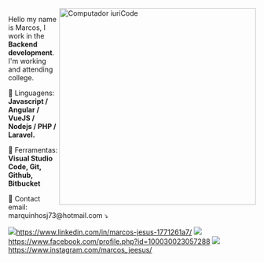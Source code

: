 <img src="https://raw.githubusercontent.com/MicaelliMedeiros/micaellimedeiros/master/image/computer-illustration.png" min-width="400px" max-width="400px" width="400px" align="right" alt="Computador iuriCode">

<p align="left"> 
  Hello my name is Marcos, I work in the <strong>Backend development</strong>.<br>
  I'm working and attending college.
</p>

<p align="left">
  🦄 Linguagens: <strong>Javascript / Angular / VueJS / Nodejs / PHP / Laravel.</strong>
</p>

<p align="left">
  💼 Ferramentas: <strong>Visual Studio Code, Git, Github, Bitbucket</strong>
</p>

<p align="left">
  💌 Contact email: marquinhosj73@hotmail.com ⤵️
</p>

<p align="left">

  <a href="#" alt="Linkedin">
  <img src="https://img.shields.io/badge/-Linkedin-0e76a8?style=flat-square&logo=Linkedin&logoColor=white&link=LINK-DO-SEU-LINKEDIN" />https://www.linkedin.com/in/marcos-jesus-1771261a7/</a>

  <a href="#" alt="Facebook">
  <img src="https://img.shields.io/badge/-Facebook-3b5998?style=flat-square&labelColor=3b5998&logo=facebook&logoColor=white&link=LINK-DO-SEU-FACEBOOK"/>https://www.facebook.com/profile.php?id=100030023057288</a>

  <a href="#" alt="Instagram">
  <img src="https://img.shields.io/badge/-Instagram-DF0174?style=flat-square&labelColor=DF0174&logo=instagram&logoColor=white&link=LINK-DO-SEU-INSTAGRAM"/>https://www.instagram.com/marcos_jeesus/</a>
</p>  
